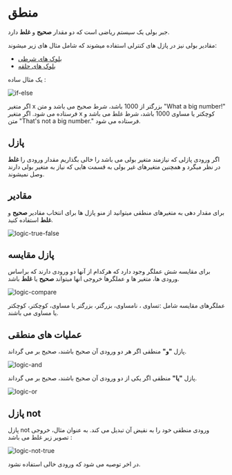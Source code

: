 # منطق
جبر بولی یک سیستم ریاضی است که دو مقدار **صحیح** و **غلط** دارد.

مقادیر بولی نیز در پازل های کنترلی استفاده میشوند که شامل مثال های زیر میشوند:

* [بلوک های شرطی](http://puzlime.com/wiki/if.md)
* [بلوک های حلقه](http://puzlime.com/wiki/loops.md)

یک مثال ساده : 

![if-else](img/if-else.png)

اگر متغیر x بزرگتر از 1000 باشد، شرط صحیح می باشد و متن "What a big number!" فرستاده می شود. اگر متغیر x کوچکتر یا مساوی 1000 باشد، شرط غلط می باشد و متن "That's not a big number." فرستاده می شود.

## پازل 

اگر ورودی پازلی که نیازمند متغیر بولی می باشد را خالی بگذاریم  مقدار ورودی را **غلط** در نظر میگرد و همچنین متغیرهای  غیر بولی به قسمت هایی که نیاز به متغیر بولی دارند وصل نمیشوند. 

## مقادیر

برای مقدار دهی به متغیرهای منطقی میتوانید از منو پازل ها برای انتخاب مقادیر **صحیح** و **غلط** استفاده کنید.

![logic-true-false](img/logic-true-false.png)

## پازل مقایسه
برای مقایسه شش عملگر وجود دارد که هرکدام از آنها دو ورودی دارند که براساس ورودی ها، متغیر ها و عملگرها خروجی انها میتواند **صحیح** یا **غلط** باشد. 

![logic-compare](img/logic-compare.png)

عملگرهای مقایسه شامل :تساوی ، نامساوی، بزرگتر، بزرگتر یا مساوی، کوچکتر، کوچکتر یا مساوی می باشند.

## عملیات های منطقی

پازل **"و"** منطقی اگر هر دو ورودی آن صحیح باشند، صحیح بر می گرداند.

![logic-and](img/logic-and.png)

پازل **"یا"** منطقی اگر یکی از دو ورودی آن صحیح باشند، صحیح بر می گرداند.

![logic-or](img/logic-or.png)

## پازل not

پازل not ورودی منطقی خود را به نقیض آن تبدیل می کند. به عنوان مثال، خروجی تصویر زیر غلط می باشد  :

![logic-not-true](img/logic-not-true.png)

در اخر توصیه می شود که ورودی خالی استفاده نشود.
